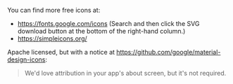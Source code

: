 You can find more free icons at:

- https://fonts.google.com/icons (Search and then click the SVG download button at the bottom of the right-hand column.)
- https://simpleicons.org/

Apache licensed, but with a notice at https://github.com/google/material-design-icons:

> We'd love attribution in your app's about screen, but it's not required.
